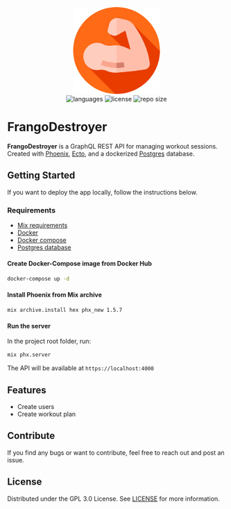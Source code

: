   <div align="center">
    <img src=".github/frangodestroyer.png" width="200px" />
  </div>
  <div align="center">
    <img src="https://img.shields.io/github/languages/count/vcwild/frango-destroyer?color=%23E96418&style=flat-square" alt="languages" />
    <img src="https://img.shields.io/github/license/vcwild/frango-destroyer?color=%23E96418&style=flat-square" alt="license" />
    <img src="https://img.shields.io/github/repo-size/vcwild/frango-destroyer?color=%23E96418&style=flat-square" alt="repo size" />
  </div>

# FrangoDestroyer

**FrangoDestroyer** is a GraphQL REST API for managing workout sessions. Created with [Phoenix](https://hexdocs.pm/phoenix/Mix.Tasks.Phx.New.html), [Ecto](https://hexdocs.pm/ecto/), and a dockerized [Postgres](https://www.postgresql.org/) database.

## Getting Started

If you want to deploy the app locally, follow the instructions below.

### Requirements

- [Mix requirements](./mix.exs)
- [Docker](https://www.docker.com/)
- [Docker compose](https://docs.docker.com/compose/)
- [Postgres database](https://hub.docker.com/_/postgres)

#### Create Docker-Compose image from Docker Hub

```sh
docker-compose up -d
```

#### Install Phoenix from Mix archive

```sh
mix archive.install hex phx_new 1.5.7
```

#### Run the server

In the project root folder, run:

```sh
mix phx.server
```

The API will be available at `https://localhost:4000`

## Features

- Create users
- Create workout plan

## Contribute

If you find any bugs or want to contribute, feel free to reach out and post an issue.

## License

Distributed under the GPL 3.0 License. See [LICENSE](/LICENSE) for more information.

